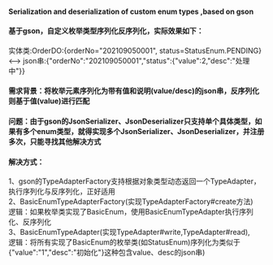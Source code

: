 #### Serialization and deserialization of custom enum types ,based on gson
#### 基于gson，自定义枚举类型序列化反序列化，实际效果如下：
实体类:OrderDO:{orderNo="202109050001", status=StatusEnum.PENDING} <-->  json串:{"orderNo":"202109050001","status":{"value":2,"desc":"处理中"}}

#### 需求背景：将枚举元素序列化为带有值和说明(value/desc)的json串，反序列化则基于值(value)进行匹配

#### 问题：由于gson的JsonSerializer、JsonDeserializer只支持单个具体类型，如果有多个enum类型，就得实现多个JsonSerializer、JsonDeserializer，并注册多次，只能寻找其他解决方式

#### 解决方式：
  1、gson的TypeAdapterFactory支持根据对象类型动态返回一个TypeAdapter，执行序列化与反序列化，正好适用<br>
  2、BasicEnumTypeAdapterFactory(实现TypeAdapterFactory#create方法)<br>
    逻辑：如果枚举类实现了BasicEnum，使用BasicEnumTypeAdapter执行序列化、反序列化<br>
  3、BasicEnumTypeAdapter(实现TypeAdapter#write,TypeAdapter#read),<br>
    逻辑：将所有实现了BasicEnum的枚举类(如StatusEnum)序列化为类似于{"value":"1","desc":"初始化"}这种包含value、desc的json串)
